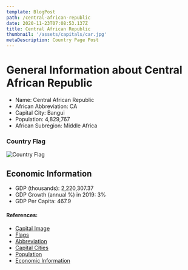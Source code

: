 ```yaml
---
template: BlogPost
path: /central-african-republic
date: 2020-11-23T07:08:53.137Z
title: Central African Republic
thumbnail: '/assets/capitals/car.jpg'
metaDescription: Country Page Post
---
```


# General Information about Central African Republic

- Name: Central African Republic
- African Abbreviation: CA
- Capital City: Bangui
- Population: 4,829,767
- African Subregion: Middle Africa

### Country Flag
![Country Flag](https://raw.githubusercontent.com/hjnilsson/country-flags/master/png1000px/cf.png)

## Economic Information
 - GDP (thousands): 2,220,307.37
 - GDP Growth (annual %) in 2019: 3%
 - GDP Per Capita: 467.9

#### References:
- [Capital Image]()
- [Flags](https://github.com/hjnilsson/country-flags)
- [Abbreviation](https://planetarynames.wr.usgs.gov/Abbreviations)
- [Capital Cities](https://www.nationsonline.org/oneworld/capitals_africa.htm)
- [Population](https://www.worldometers.info/population/countries-in-africa-by-population/)
- [Economic Information](https://data.worldbank.org/)
